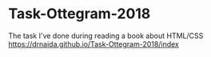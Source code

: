 # Task-Ottegram-2018
The task I've done during reading a book about HTML/CSS
https://drnaida.github.io/Task-Ottegram-2018/index
